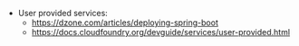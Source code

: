 * User provided services:
  * https://dzone.com/articles/deploying-spring-boot
  * https://docs.cloudfoundry.org/devguide/services/user-provided.html


